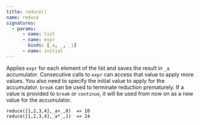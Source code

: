 ```yaml
---
title: reduce()
name: reduce
signatures:
  - params:
      - name: list
      - name: expr
        binds: [_a, _, _i]
      - name: initial
---
```


Applies `expr` for each element of the list and saves the result in `_a`
accumulator. Consecutive calls to `expr` can access that value to apply more
values. You also need to specify the initial value to apply for the accumulator.
`break` can be used to terminate reduction prematurely. If a value is provided
to `break` or `continue`, it will be used from now on as a new value for the
accumulator.

```scarpet
reduce([1,2,3,4],_a+_,0)  => 10
reduce([1,2,3,4],_a*_,1)  => 24
```
